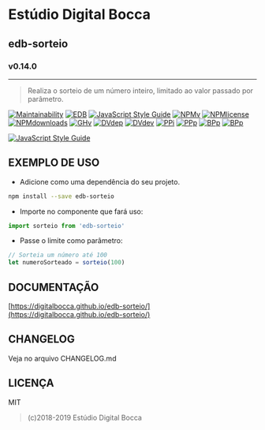 # Estúdio Digital Bocca

## edb-sorteio

### v0.14.0

---

> Realiza o sorteio de um número inteiro, limitado ao valor passado por parâmetro.

[![Maintainability](https://api.codeclimate.com/v1/badges/bfe807ff929ff634540c/maintainability)](https://codeclimate.com/github/digitalbocca/edb-sorteio/maintainability)
[![EDB](https://badgen.net/badge/produto/EDB/f19b2c)](https://estudiodigitalbocca.com.br)
[![JavaScript Style Guide](https://badgen.net/badge/code%20style/standard/yellow)](https://standardjs.com)
[![NPMv](https://badgen.net/npm/v/edb-sorteio)](https://www.npmjs.com/package/edb-sorteio)
[![NPMlicense](https://badgen.net/npm/license/edb-sorteio)](https://www.npmjs.com/package/edb-sorteio)
[![NPMdownloads](https://badgen.net/npm/dt/edb-sorteio)](https://www.npmjs.com/package/edb-sorteio)
[![GHv](https://badgen.net/github/tag/digitalbocca/edb-sorteio)](https://github.com/digitalbocca/edb-sorteio)
[![DVdep](https://badgen.net/david/dep/digitalbocca/edb-sorteio)](https://www.npmjs.com/package/edb-sorteio)
[![DVdev](https://badgen.net/david/dev/digitalbocca/edb-sorteio)](https://www.npmjs.com/package/edb-sorteio)
[![PPi](https://badgen.net/packagephobia/install/edb-sorteio)](https://www.npmjs.com/package/edb-sorteio)
[![PPp](https://badgen.net/packagephobia/publish/edb-sorteio)](https://www.npmjs.com/package/edb-sorteio)
[![BPp](https://badgen.net/bundlephobia/min/edb-sorteio)](https://www.npmjs.com/package/edb-sorteio)
[![BPp](https://badgen.net/bundlephobia/minzip/edb-sorteio)](https://www.npmjs.com/package/edb-sorteio)

[![JavaScript Style Guide](https://cdn.rawgit.com/standard/standard/master/badge.svg)](https://github.com/standard/standard)

## EXEMPLO DE USO

- Adicione como uma dependência do seu projeto.

```bash
npm install --save edb-sorteio
```

- Importe no componente que fará uso:

```javascript
import sorteio from 'edb-sorteio'
```

- Passe o limite como parâmetro:

```javascript
// Sorteia um número até 100
let numeroSorteado = sorteio(100)
```

## DOCUMENTAÇÃO

[https://digitalbocca.github.io/edb-sorteio/](https://digitalbocca.github.io/edb-sorteio/)

## CHANGELOG

Veja no arquivo CHANGELOG.md

## LICENÇA

MIT

> (c)2018-2019 Estúdio Digital Bocca
